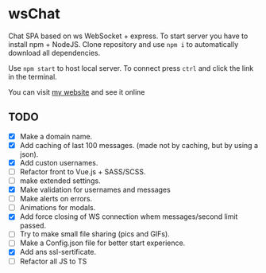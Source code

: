 # wsChat

Chat SPA based on ws WebSocket + express.
To start server you have to install npm + NodeJS. Clone repository and use `npm i` to automatically download all dependencies.

Use `npm start` to host local server. To connect press `ctrl` and click the link in the terminal.

You can visit [my website](https://chat.8hoursking.ru) and see it online

## TODO
- [x] Make a domain name.
- [x] Add caching of last 100 messages. (made not by caching, but by using a json).
- [x] Add custon usernames.
- [ ] Refactor front to Vue.js + SASS/SCSS.
- [ ] make extended settings.
- [x] Make validation for usernames and messages
- [ ] Make alerts on errors.
- [ ] Animations for modals.
- [x] Add force closing of WS connection whem messages/second limit passed.
- [ ] Try to make small file sharing (pics and GIFs).
- [ ] Make a Config.json file for better start experience.
- [x] Add ans ssl-sertificate.
- [ ] Refactor all JS to TS
